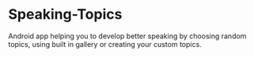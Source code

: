 # Speaking-Topics
Android app helping you to develop better speaking by choosing random topics, using built in gallery or creating your custom topics.
